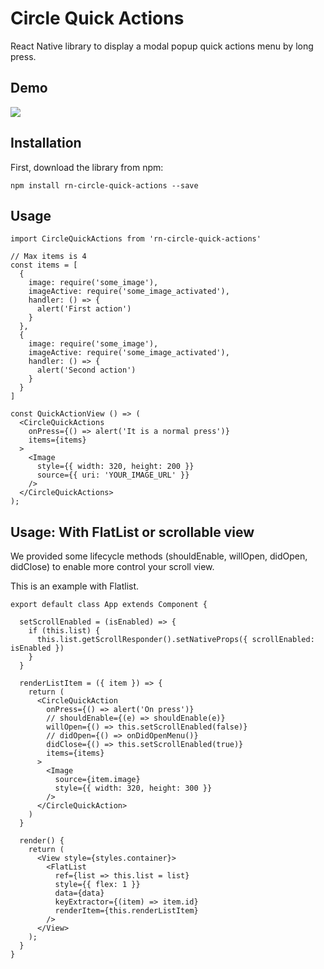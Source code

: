 # Circle Quick Actions
React Native library to display a modal popup quick actions menu by long press.

## Demo

[<img src="https://raw.githubusercontent.com/viettranx/rn-circle-quick-actions/master/screenshots/demo.gif">]()

## Installation

First, download the library from npm:

```
npm install rn-circle-quick-actions --save
```

## Usage

```
import CircleQuickActions from 'rn-circle-quick-actions'

// Max items is 4
const items = [
  {
    image: require('some_image'),
    imageActive: require('some_image_activated'),
    handler: () => {
      alert('First action')
    }
  },
  {
    image: require('some_image'),
    imageActive: require('some_image_activated'),
    handler: () => {
      alert('Second action')
    }
  }
]

const QuickActionView () => (
  <CircleQuickActions
    onPress={() => alert('It is a normal press')}
    items={items}
  >
    <Image
      style={{ width: 320, height: 200 }}
      source={{ uri: 'YOUR_IMAGE_URL' }}
    />
  </CircleQuickActions>
);
```

## Usage: With FlatList or scrollable view

We provided some lifecycle methods (shouldEnable, willOpen, didOpen, didClose) to enable more control your scroll view.

This is an example with Flatlist.

```
export default class App extends Component {

  setScrollEnabled = (isEnabled) => {
    if (this.list) {
      this.list.getScrollResponder().setNativeProps({ scrollEnabled: isEnabled })
    }
  }

  renderListItem = ({ item }) => {
    return (
      <CircleQuickAction
        onPress={() => alert('On press')}
        // shouldEnable={(e) => shouldEnable(e)}
        willOpen={() => this.setScrollEnabled(false)}
        // didOpen={() => onDidOpenMenu()}
        didClose={() => this.setScrollEnabled(true)}
        items={items}
      >
        <Image
          source={item.image}
          style={{ width: 320, height: 300 }}
        />
      </CircleQuickAction>
    )
  }

  render() {
    return (
      <View style={styles.container}>
        <FlatList
          ref={list => this.list = list}
          style={{ flex: 1 }}
          data={data}
          keyExtractor={(item) => item.id}
          renderItem={this.renderListItem}
        />
      </View>
    );
  }
}
```